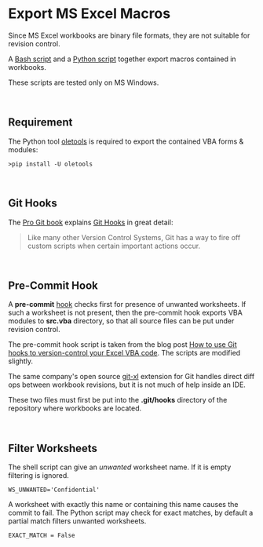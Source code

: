# Export MS Excel Macros

Since MS Excel workbooks are binary file formats, they are not suitable for revision control.

A [Bash script](./pre-commit/pre-commit) and a [Python script](./pre-commit/pre-commit.py) together export macros contained in workbooks.

These scripts are tested only on MS Windows.

&nbsp;

## Requirement

The Python tool [oletools](https://pypi.org/project/oletools/) is required to export the contained VBA forms & modules:

```
>pip install -U oletools
```

&nbsp;

## Git Hooks

The [Pro Git book](https://git-scm.com/book/en/v2) explains [Git Hooks](https://git-scm.com/book/en/v2/Customizing-Git-Git-Hooks) in great detail:

> Like many other Version Control Systems, Git has a way to fire off custom scripts when certain important actions occur.

&nbsp;

## Pre-Commit Hook

A **pre-commit** [hook](https://git-scm.com/book/en/v2/Customizing-Git-Git-Hooks) checks first for presence of unwanted worksheets. If such a worksheet is not present, then the pre-commit hook exports VBA modules to **src.vba** directory, so that all source files can be put under revision control.

The pre-commit hook script is taken from the blog post [How to use Git hooks to version-control your Excel VBA code](https://www.xltrail.com/blog/auto-export-vba-commit-hook).
The scripts are modified slightly.

The same company's open source [git-xl](https://github.com/xlwings/git-xl) extension for Git handles direct diff ops between workbook revisions, but it is not much of help inside an IDE.

These two files must first be put into the **.git/hooks** directory of the repository where workbooks are located.

&nbsp;

## Filter Worksheets

The shell script can give an *unwanted* worksheet name.
If it is empty filtering is ignored.

```
WS_UNWANTED='Confidential'
```

A worksheet with exactly this name or containing this name causes the commit to fail.
The Python script may check for exact matches, by default a partial match filters unwanted worksheets.

```
EXACT_MATCH = False
```

